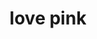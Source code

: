 ---
ee_id: '4353'
site: '1'
type: '2'
url: 2016-056-love-pink
title: love pink
year: '2016'
display_year: '2016'
medium: Inkjet on Angelica Universal Photomatte 230
dims: 168 x 95.8 x 4 cm
pitch: ''
ps: ''
live_url: ''
related: ''
youtube: ''
related_code: ''
imgs: love-pink-2016-056-full-database-JH.jpg
subheading: ''
download: ''
add_credit: ''
commission: ''
layout: things-i-made
---
